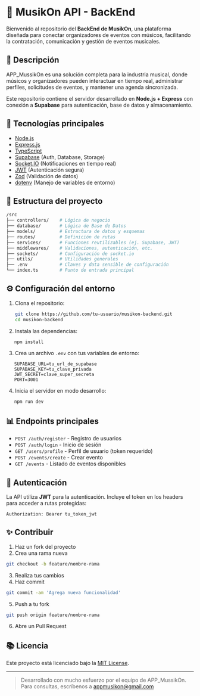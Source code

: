 # 🎵 MusikOn API - BackEnd

Bienvenido al repositorio del **BackEnd de MusikOn**, una plataforma diseñada para conectar organizadores de eventos con músicos, facilitando la contratación, comunicación y gestión de eventos musicales.

## 🚀 Descripción

APP_MussikOn es una solución completa para la industria musical, donde músicos y organizadores pueden interactuar en tiempo real, administrar perfiles, solicitudes de eventos, y mantener una agenda sincronizada.

Este repositorio contiene el servidor desarrollado en **Node.js + Express** con conexión a **Supabase** para autenticación, base de datos y almacenamiento.

## 🧰 Tecnologías principales

* [Node.js](https://nodejs.org/)
* [Express.js](https://expressjs.com/)
* [TypeScript](https://www.typescriptlang.org/)
* [Supabase](https://supabase.com/) (Auth, Database, Storage)
* [Socket.IO](https://socket.io/) (Notificaciones en tiempo real)
* [JWT](https://jwt.io/) (Autenticación segura)
* [Zod](https://zod.dev/) (Validación de datos)
* [dotenv](https://github.com/motdotla/dotenv) (Manejo de variables de entorno)

## 📁 Estructura del proyecto

```bash
/src
├── controllers/    # Lógica de negocio
├── database/       # Lógica de Base de Datos
├── models/         # Estructura de datos y esquemas
├── routes/         # Definición de rutas
├── services/       # Funciones reutilizables (ej. Supabase, JWT)
├── middlewares/    # Validaciones, autenticación, etc.
├── sockets/        # Configuración de socket.io
├── utils/          # Utilidades generales
├── .env            # Claves y data sensible de configuración
└── index.ts        # Punto de entrada principal
```

## ⚙️ Configuración del entorno

1. Clona el repositorio:

   ```bash
   git clone https://github.com/tu-usuario/musikon-backend.git
   cd musikon-backend
   ```

2. Instala las dependencias:

```bash
   npm install
```

3. Crea un archivo `.env` con tus variables de entorno:

```env
   SUPABASE_URL=tu_url_de_supabase
   SUPABASE_KEY=tu_clave_privada
   JWT_SECRET=clave_super_secreta
   PORT=3001
```

4. Inicia el servidor en modo desarrollo:

```bash
   npm run dev
```

## 📊 Endpoints principales

* `POST /auth/register` - Registro de usuarios
* `POST /auth/login` - Inicio de sesión
* `GET /users/profile` - Perfil de usuario (token requerido)
* `POST /events/create` - Crear evento
* `GET /events` - Listado de eventos disponibles

## 🚧 Autenticación

La API utiliza **JWT** para la autenticación. Incluye el token en los headers para acceder a rutas protegidas:

```http
Authorization: Bearer tu_token_jwt
```

## ✨ Contribuir

1. Haz un fork del proyecto
2. Crea una rama nueva 

```bash
git checkout -b feature/nombre-rama
```
3. Realiza tus cambios
4. Haz commit 

```bash 
git commit -am 'Agrega nueva funcionalidad'
```

5. Push a tu fork
```bash
git push origin feature/nombre-rama
```
6. Abre un Pull Request

## 📚 Licencia

Este proyecto está licenciado bajo la [MIT License](LICENSE).

---

> Desarrollado con mucho esfuerzo por el equipo de APP_MussikOn. Para consultas, escríbenos a [appmusikon@gmail.com](mailto:appmusikon@gmail.com)
